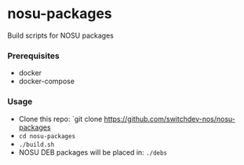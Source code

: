 # nosu-packages
Build scripts for NOSU packages

### Prerequisites
- docker
- docker-compose

### Usage

* Clone this repo: `git clone https://github.com/switchdev-nos/nosu-packages
* `cd nosu-packages`
* `./build.sh`
* NOSU DEB packages will be placed in: `./debs`
